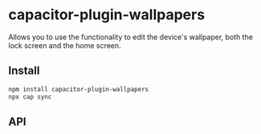 # capacitor-plugin-wallpapers

Allows you to use the functionality to edit the device's wallpaper, both the lock screen and the home screen.

## Install

```bash
npm install capacitor-plugin-wallpapers
npx cap sync
```

## API

<docgen-index></docgen-index>

<docgen-api>
<!-- run docgen to generate docs from the source -->
<!-- More info: https://github.com/ionic-team/capacitor-docgen -->
</docgen-api>
